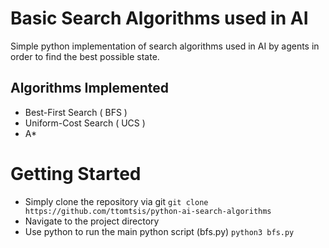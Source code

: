 # Basic Search Algorithms used in AI 
Simple python implementation of search algorithms used in AI by agents in order to find the best possible state.

## Algorithms Implemented
* Best-First Search ( BFS )
* Uniform-Cost Search ( UCS )
* A*

# Getting Started
* Simply clone the repository via git `git clone https://github.com/ttomtsis/python-ai-search-algorithms`
* Navigate to the project directory
* Use python to run the main python script (bfs.py) `python3 bfs.py`


